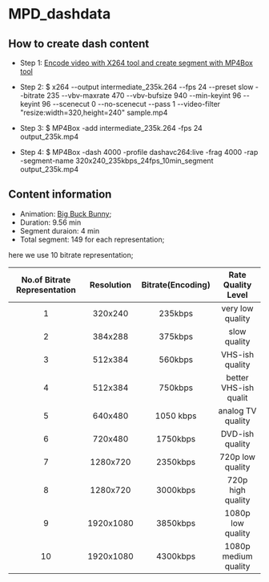 # MPD_dashdata

## How to create dash content

- Step 1: [Encode video with X264 tool and create segment with MP4Box tool](https://bitmovin.com/mp4box-dash-content-generation-x264/)

- Step 2: $ x264 --output intermediate_235k.264 --fps 24 --preset slow --bitrate 235 --vbv-maxrate 470 --vbv-bufsize 940 --min-keyint 96 --keyint 96 --scenecut 0 --no-scenecut --pass 1 --video-filter "resize:width=320,height=240"  sample.mp4
- Step 3: $ MP4Box -add intermediate_235k.264 -fps 24 output_235k.mp4
- Step 4: $ MP4Box -dash 4000 -profile dashavc264:live -frag 4000 -rap  -segment-name 320x240_235kbps_24fps_10min_segment output_235k.mp4

## Content information

- Animation: [Big Buck Bunny](https://goo.gl/m4RgSH ); 
- Duration: 9.56 min 
- Segment duraion: 4 min 
- Total segment: 149 for each representation;

here we use 10 bitrate representation;

| No.of Bitrate Representation | Resolution | Bitrate(Encoding) | Rate Quality Level| 
| :---:   | :-: | :-: | :---:   | 
| 1 | 320x240 |235kbps |very low quality | 
| 2 | 384x288 |375kbps |slow quality | 
| 3 | 512x384 |560kbps |VHS-ish quality|
| 4 | 512x384 |750kbps |better VHS-ish qualit |
| 5 | 640x480 |1050 kbps |analog TV quality |
| 6 | 720x480 |1750kbps |DVD-ish quality |
| 7 | 1280x720 |2350kbps |720p low quality|
| 8 | 1280x720 |3000kbps |720p high quality |
| 9 | 1920x1080|3850kbps |1080p low quality |
| 10 | 1920x1080 |4300kbps |1080p medium quality|


